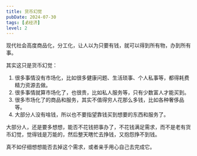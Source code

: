 ```yaml
---
title: 货币幻觉
pubDate: 2024-07-30
tags: [💰经济]
level: 2
---
```


现代社会高度商品化，分工化，让人以为只要有钱，就可以得到所有物，办到所有事。

其实这只是货币幻觉：

1. 很多事情没有市场化，比如很多健康问题、生活琐事、个人私事等，都得耗费精力资源去做。
2. 很多事情就算市场化了，也很贵，比如私人服务等，只有少数富人才能买到。
3. 很多市场化了的商品和服务，其实不值得穷人花那么多钱，比如各种奢侈品等。
4. 大部分人没有啥钱，所以也不要指望靠钱买到想要的东西和服务了。

大部分人，还是要多想想，能否不花钱把事办了，不花钱满足需求，而不是老有货币幻觉，觉得钱是万能的，然后整天瞎忙去挣钱，又抱怨挣不到钱。

真不如仔细想想能否去掉这个需求，或者亲手用心自己去完成它。
